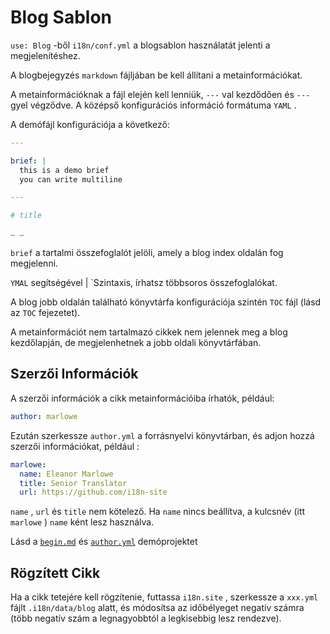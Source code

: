 # Blog Sablon

`use: Blog` -ből `i18n/conf.yml` a blogsablon használatát jelenti a megjelenítéshez.

A blogbejegyzés `markdown` fájljában be kell állítani a metainformációkat.

A metainformációknak a fájl elején kell lenniük, `---` val kezdődően és `---` gyel végződve. A középső konfigurációs információ formátuma `YAML` .

A demófájl konfigurációja a következő:

```yml
---

brief: |
  this is a demo brief
  you can write multiline

---

# title

… …
```

`brief` a tartalmi összefoglalót jelöli, amely a blog index oldalán fog megjelenni.

`YMAL` segítségével | `Szintaxis, írhatsz többsoros összefoglalókat.

A blog jobb oldalán található könyvtárfa konfigurációja szintén `TOC` fájl (lásd az `TOC` fejezetet).

A metainformációt nem tartalmazó cikkek nem jelennek meg a blog kezdőlapján, de megjelenhetnek a jobb oldali könyvtárfában.

## Szerzői Információk

A szerzői információk a cikk metainformációiba írhatók, például:

```yml
author: marlowe
```

Ezután szerkessze `author.yml` a forrásnyelvi könyvtárban, és adjon hozzá szerzői információkat, például :

```yml
marlowe:
  name: Eleanor Marlowe
  title: Senior Translator
  url: https://github.com/i18n-site
```

`name` , `url` és `title` nem kötelező. Ha `name` nincs beállítva, a kulcsnév (itt `marlowe` ) `name` ként lesz használva.

Lásd a [`begin.md`](https://github.com/i18n-site/demo.i18n.site/blob/main/en/blog/news/begin.md?plain=1) és [`author.yml`](https://github.com/i18n-site/demo.i18n.site/blob/main/en/author.yml) demóprojektet

## Rögzített Cikk

Ha a cikk tetejére kell rögzítenie, futtassa `i18n.site` , szerkessze a `xxx.yml` fájlt `.i18n/data/blog` alatt, és módosítsa az időbélyeget negatív számra (több negatív szám a legnagyobbtól a legkisebbig lesz rendezve).